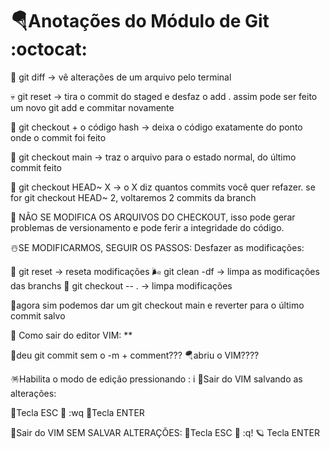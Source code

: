 # 🪂Anotações do Módulo de Git :octocat:

👾 git diff    -> vê alterações de um arquivo pelo terminal

💀 git reset   -> tira o commit do staged e desfaz o add .
assim pode ser feito um novo git add e commitar novamente

🤖 git checkout + o código hash -> deixa o código exatamente do 
ponto onde o commit foi feito

🎏 git checkout main -> traz o arquivo para o estado normal, do último commit feito

🌌 git checkout HEAD~ X -> o X diz quantos commits você quer refazer.
se for git checkout HEAD~ 2, voltaremos 2 commits da branch

💫  NÃO SE MODIFICA OS ARQUIVOS DO CHECKOUT, isso pode gerar problemas de versionamento 
e pode ferir a integridade do código. 

☃️SE MODIFICARMOS, SEGUIR OS PASSOS:
Desfazer as modificações:

🌈 git reset -> reseta modificações
🌬️ git clean -df -> limpa as modificações das branchs
🏯 git checkout -- . -> limpa modificações

🗽agora sim podemos dar um git checkout main
e reverter para o último commit salvo



🔮 Como sair do editor VIM: **

🌸deu git commit sem o -m + comment???
🪂abriu o VIM????

🪅Habilita o modo de edição pressionando : i
🧸Sair do VIM salvando as alterações:

🧩Tecla ESC
🕌 :wq
🎡Tecla ENTER

🧮Sair do VIM SEM SALVAR ALTERAÇÕES:
📍Tecla ESC
🍁 :q!
🪐 Tecla ENTER

